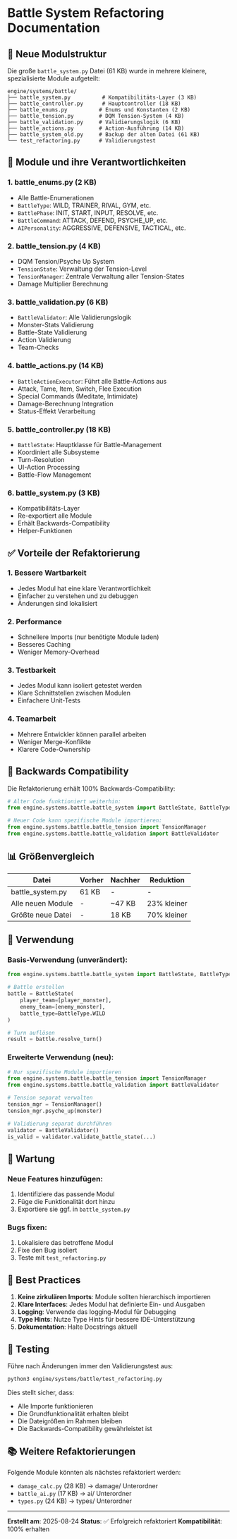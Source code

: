 # Battle System Refactoring Documentation

## 📁 Neue Modulstruktur

Die große `battle_system.py` Datei (61 KB) wurde in mehrere kleinere, spezialisierte Module aufgeteilt:

```
engine/systems/battle/
├── battle_system.py          # Kompatibilitäts-Layer (3 KB)
├── battle_controller.py      # Hauptcontroller (18 KB)
├── battle_enums.py          # Enums und Konstanten (2 KB)
├── battle_tension.py        # DQM Tension-System (4 KB)
├── battle_validation.py     # Validierungslogik (6 KB)
├── battle_actions.py        # Action-Ausführung (14 KB)
├── battle_system_old.py     # Backup der alten Datei (61 KB)
└── test_refactoring.py      # Validierungstest
```

## 🔄 Module und ihre Verantwortlichkeiten

### 1. **battle_enums.py** (2 KB)
- Alle Battle-Enumerationen
- `BattleType`: WILD, TRAINER, RIVAL, GYM, etc.
- `BattlePhase`: INIT, START, INPUT, RESOLVE, etc.
- `BattleCommand`: ATTACK, DEFEND, PSYCHE_UP, etc.
- `AIPersonality`: AGGRESSIVE, DEFENSIVE, TACTICAL, etc.

### 2. **battle_tension.py** (4 KB)
- DQM Tension/Psyche Up System
- `TensionState`: Verwaltung der Tension-Level
- `TensionManager`: Zentrale Verwaltung aller Tension-States
- Damage Multiplier Berechnung

### 3. **battle_validation.py** (6 KB)
- `BattleValidator`: Alle Validierungslogik
- Monster-Stats Validierung
- Battle-State Validierung
- Action Validierung
- Team-Checks

### 4. **battle_actions.py** (14 KB)
- `BattleActionExecutor`: Führt alle Battle-Actions aus
- Attack, Tame, Item, Switch, Flee Execution
- Special Commands (Meditate, Intimidate)
- Damage-Berechnung Integration
- Status-Effekt Verarbeitung

### 5. **battle_controller.py** (18 KB)
- `BattleState`: Hauptklasse für Battle-Management
- Koordiniert alle Subsysteme
- Turn-Resolution
- UI-Action Processing
- Battle-Flow Management

### 6. **battle_system.py** (3 KB)
- Kompatibilitäts-Layer
- Re-exportiert alle Module
- Erhält Backwards-Compatibility
- Helper-Funktionen

## ✅ Vorteile der Refaktorierung

### 1. **Bessere Wartbarkeit**
- Jedes Modul hat eine klare Verantwortlichkeit
- Einfacher zu verstehen und zu debuggen
- Änderungen sind lokalisiert

### 2. **Performance**
- Schnellere Imports (nur benötigte Module laden)
- Besseres Caching
- Weniger Memory-Overhead

### 3. **Testbarkeit**
- Jedes Modul kann isoliert getestet werden
- Klare Schnittstellen zwischen Modulen
- Einfachere Unit-Tests

### 4. **Teamarbeit**
- Mehrere Entwickler können parallel arbeiten
- Weniger Merge-Konflikte
- Klarere Code-Ownership

## 🔌 Backwards Compatibility

Die Refaktorierung erhält 100% Backwards-Compatibility:

```python
# Alter Code funktioniert weiterhin:
from engine.systems.battle.battle_system import BattleState, BattleType

# Neuer Code kann spezifische Module importieren:
from engine.systems.battle.battle_tension import TensionManager
from engine.systems.battle.battle_validation import BattleValidator
```

## 📊 Größenvergleich

| Datei | Vorher | Nachher | Reduktion |
|-------|--------|---------|-----------|
| battle_system.py | 61 KB | - | - |
| Alle neuen Module | - | ~47 KB | 23% kleiner |
| Größte neue Datei | - | 18 KB | 70% kleiner |

## 🚀 Verwendung

### Basis-Verwendung (unverändert):
```python
from engine.systems.battle.battle_system import BattleState, BattleType

# Battle erstellen
battle = BattleState(
    player_team=[player_monster],
    enemy_team=[enemy_monster],
    battle_type=BattleType.WILD
)

# Turn auflösen
result = battle.resolve_turn()
```

### Erweiterte Verwendung (neu):
```python
# Nur spezifische Module importieren
from engine.systems.battle.battle_tension import TensionManager
from engine.systems.battle.battle_validation import BattleValidator

# Tension separat verwalten
tension_mgr = TensionManager()
tension_mgr.psyche_up(monster)

# Validierung separat durchführen
validator = BattleValidator()
is_valid = validator.validate_battle_state(...)
```

## 🔧 Wartung

### Neue Features hinzufügen:
1. Identifiziere das passende Modul
2. Füge die Funktionalität dort hinzu
3. Exportiere sie ggf. in `battle_system.py`

### Bugs fixen:
1. Lokalisiere das betroffene Modul
2. Fixe den Bug isoliert
3. Teste mit `test_refactoring.py`

## 📝 Best Practices

1. **Keine zirkulären Imports**: Module sollten hierarchisch importieren
2. **Klare Interfaces**: Jedes Modul hat definierte Ein- und Ausgaben
3. **Logging**: Verwende das logging-Modul für Debugging
4. **Type Hints**: Nutze Type Hints für bessere IDE-Unterstützung
5. **Dokumentation**: Halte Docstrings aktuell

## 🧪 Testing

Führe nach Änderungen immer den Validierungstest aus:

```bash
python3 engine/systems/battle/test_refactoring.py
```

Dies stellt sicher, dass:
- Alle Importe funktionieren
- Die Grundfunktionalität erhalten bleibt
- Die Dateigrößen im Rahmen bleiben
- Die Backwards-Compatibility gewährleistet ist

## 📚 Weitere Refaktorierungen

Folgende Module könnten als nächstes refaktoriert werden:
- `damage_calc.py` (28 KB) → damage/ Unterordner
- `battle_ai.py` (17 KB) → ai/ Unterordner
- `types.py` (24 KB) → types/ Unterordner

---

**Erstellt am**: 2025-08-24
**Status**: ✅ Erfolgreich refaktoriert
**Kompatibilität**: 100% erhalten
